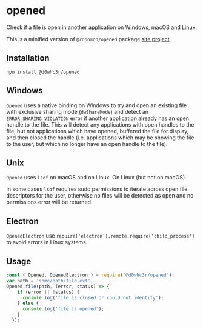 # opened
Check if a file is open in another application on Windows, macOS and Linux.

This is a minified version of `@ronomon/opened` package [site project](https://github.com/ronomon/opened)

## Installation
```
npm install @d0whc3r/opened
```

## Windows
`Opened` uses a native binding on Windows to try and open an existing file with exclusive sharing mode (`dwShareMode`) 
and detect an `ERROR_SHARING_VIOLATION` error if another application already has an open handle to the file. 
This will detect any applications with open handles to the file, but not applications which have opened, 
buffered the file for display, and then closed the handle (i.e. applications which may be showing the file to the user, 
but which no longer have an open handle to the file).

## Unix
`Opened` uses `lsof` on macOS and on Linux. On Linux (but not on macOS).

In some cases `lsof` requires sudo permissions to iterate across open file descriptors for the user, 
otherwise no files will be detected as open and no permissions error will be returned.

## Electron
`OpenedElectron` use `require('electron').remote.require('child_process')` to avoid errors in Linux systems.

## Usage

```javascript
const { Opened, OpenedElectron } = require('@d0whc3r/opened');
var path = 'some/path/file.ext';
Opened.file(path, (error, status) => {
    if (error || !status) {
      console.log('file is closed or could not identify');
    } else {
      console.log('file is opened');
    }
  });
```
